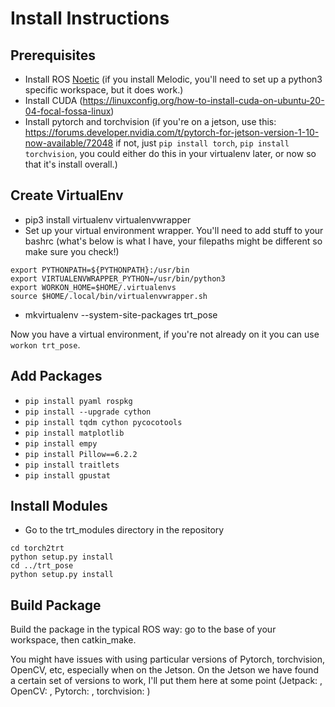 # Install Instructions

## Prerequisites
- Install ROS [Noetic](http://wiki.ros.org/noetic/Installation/Ubuntu) (if you install Melodic, you'll need to set up a python3 specific workspace, but it does work.)
- Install CUDA (https://linuxconfig.org/how-to-install-cuda-on-ubuntu-20-04-focal-fossa-linux)
- Install pytorch and torchvision (if you're on a jetson, use this: https://forums.developer.nvidia.com/t/pytorch-for-jetson-version-1-10-now-available/72048 if not, just `pip install torch`, `pip install torchvision`, you could either do this in your virtualenv later, or now so that it's install overall.)

## Create VirtualEnv

- pip3 install virtualenv virtualenvwrapper
- Set up your virtual environment wrapper. You'll need to add stuff to your bashrc (what's below is what I have, your filepaths might be different so make sure you check!)

```
export PYTHONPATH=${PYTHONPATH}:/usr/bin
export VIRTUALENVWRAPPER_PYTHON=/usr/bin/python3
export WORKON_HOME=$HOME/.virtualenvs
source $HOME/.local/bin/virtualenvwrapper.sh
```
- mkvirtualenv --system-site-packages trt_pose

Now you have a virtual environment, if you're not already on it you can use `workon trt_pose`.

## Add Packages

- `pip install pyaml rospkg`
- `pip install --upgrade cython`
- `pip install tqdm cython pycocotools`
- `pip install matplotlib`
- `pip install empy`
- `pip install Pillow==6.2.2`
- `pip install traitlets`
- `pip install gpustat`

## Install Modules

- Go to the trt_modules directory in the repository
```
cd torch2trt
python setup.py install
cd ../trt_pose
python setup.py install
```

## Build Package

Build the package in the typical ROS way: go to the base of your workspace, then catkin_make.

You might have issues with using particular versions of Pytorch, torchvision, OpenCV, etc, especially when on the Jetson.  On the Jetson we have found a certain set of versions to work, I'll put them here at some point (Jetpack: , OpenCV: , Pytorch: , torchvision: )

